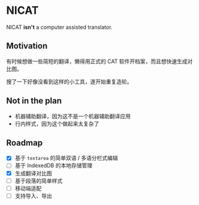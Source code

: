 # NICAT

NICAT **isn't** a computer assisted translator.

## Motivation

有时候想做一些简短的翻译，懒得用正式的 CAT 软件开档案，而且想快速生成对比图。

搜了一下好像没看到这样的小工具，遂开始重复造轮。

## Not in the plan

- 机器辅助翻译，因为这不是一个机器辅助翻译应用
- 行内样式，因为这个做起来太复杂了

## Roadmap

- [x] 基于 `textarea` 的简单双语 / 多语分栏式编辑
- [ ] 基于 IndexedDB 的本地存储管理
- [x] 生成翻译对比图
- [ ] 基于段落的简单样式
- [ ] 移动端适配
- [ ] 支持导入、导出
